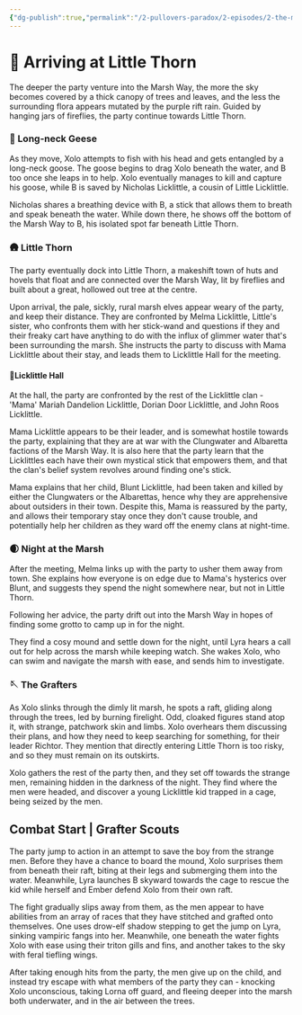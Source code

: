 ```yaml
---
{"dg-publish":true,"permalink":"/2-pullovers-paradox/2-episodes/2-the-marsh-way-convergence/sessions/session-8-the-pullovers-paradox/","created":"2025-09-16T15:03:03.856+02:00","updated":"2025-10-03T14:50:45.777+02:00"}
---
```



# 🛶 Arriving at Little Thorn

The deeper the party venture into the Marsh Way, the more the sky becomes covered by a thick canopy of trees and leaves, and the less the surrounding flora appears mutated by the purple rift rain. Guided by hanging jars of fireflies, the party continue towards Little Thorn.
### 🪿 Long-neck Geese

As they move, Xolo attempts to fish with his head and gets entangled by a long-neck goose. The goose begins to drag Xolo beneath the water, and B too once she leaps in to help. Xolo eventually manages to kill and capture his goose, while B is saved by Nicholas Licklittle, a cousin of Little Licklittle. 

Nicholas shares a breathing device with B, a stick that allows them to breath and speak beneath the water. While down there, he shows off the bottom of the Marsh Way to B, his isolated spot far beneath Little Thorn.
### 🛖 Little Thorn

The party eventually dock into Little Thorn, a makeshift town of huts and hovels that float and are connected over the Marsh Way, lit by fireflies and built about a great, hollowed out tree at the centre.

Upon arrival, the pale, sickly, rural marsh elves appear weary of the party, and keep their distance. They are confronted by Melma Licklittle, Little's sister, who confronts them with her stick-wand and questions if they and their freaky cart have anything to do with the influx of glimmer water that's been surrounding the marsh. She instructs the party to discuss with Mama Licklittle about their stay, and leads them to Licklittle Hall for the meeting.
#### 🌲Licklittle Hall

At the hall, the party are confronted by the rest of the Licklittle clan - 'Mama' Mariah Dandelion Licklittle, Dorian Door Licklittle, and John Roos Licklittle. 

Mama Licklittle appears to be their leader, and is somewhat hostile towards the party, explaining that they are at war with the Clungwater and Albaretta factions of the Marsh Way. It is also here that the party learn that the Licklittles each have their own mystical stick that empowers them, and that the clan's belief system revolves around finding one's stick.

Mama explains that her child, Blunt Licklittle, had been taken and killed by either the Clungwaters or the Albarettas, hence why they are apprehensive about outsiders in their town. Despite this, Mama is reassured by the party, and allows their temporary stay once they don't cause trouble, and potentially help her children as they ward off the enemy clans at night-time.
### 🌒 Night at the Marsh

After the meeting, Melma links up with the party to usher them away from town. She explains how everyone is on edge due to Mama's hysterics over Blunt, and suggests they spend the night somewhere near, but not in Little Thorn.

Following her advice, the party drift out into the Marsh Way in hopes of finding some grotto to camp up in for the night. 

They find a cosy mound and settle down for the night, until Lyra hears a call out for help across the marsh while keeping watch. She wakes Xolo, who can swim and navigate the marsh with ease, and sends him to investigate.
### 🪡 The Grafters

As Xolo slinks through the dimly lit marsh, he spots a raft, gliding along through the trees, led by burning firelight. Odd, cloaked figures stand atop it, with strange, patchwork skin and limbs. Xolo overhears them discussing their plans, and how they need to keep searching for something, for their leader Richtor. They mention that directly entering Little Thorn is too risky, and so they must remain on its outskirts.

Xolo gathers the rest of the party then, and they set off towards the strange men, remaining hidden in the darkness of the night. They find where the men were headed, and discover a young Licklittle kid trapped in a cage, being seized by the men.
## Combat Start | Grafter Scouts

The party jump to action in an attempt to save the boy from the strange men. Before they have a chance to board the mound, Xolo surprises them from beneath their raft, biting at their legs and submerging them into the water. Meanwhile, Lyra launches B skyward towards the cage to rescue the kid while herself and Ember defend Xolo from their own raft.

The fight gradually slips away from them, as the men appear to have abilities from an array of races that they have stitched and grafted onto themselves. One uses drow-elf shadow stepping to get the jump on Lyra, sinking vampiric fangs into her. Meanwhile, one beneath the water fights Xolo with ease using their triton gills and fins, and another takes to the sky with feral tiefling wings.

After taking enough hits from the party, the men give up on the child, and instead try escape with what members of the party they can - knocking Xolo unconscious, taking Lorna off guard, and fleeing deeper into the marsh both underwater, and in the air between the trees.

